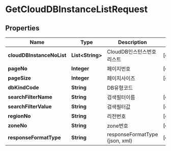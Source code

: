 
# GetCloudDBInstanceListRequest

## Properties
Name | Type | Description | Notes
------------ | ------------- | ------------- | -------------
**cloudDBInstanceNoList** | **List&lt;String&gt;** | CloudDB인스턴스번호리스트 |  [optional]
**pageNo** | **Integer** | 페이지번호 |  [optional]
**pageSize** | **Integer** | 페이지사이즈 |  [optional]
**dbKindCode** | **String** | DB유형코드 | 
**searchFilterName** | **String** | 검색필터이름 |  [optional]
**searchFilterValue** | **String** | 검색필터값 |  [optional]
**regionNo** | **String** | 리전번호 |  [optional]
**zoneNo** | **String** | zone번호 |  [optional]
**responseFormatType** | **String** | responseFormatType {json, xml} |  [optional]



